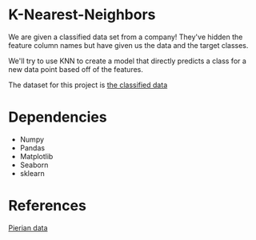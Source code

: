 # K-Nearest-Neighbors

We are given a classified data set from a company! They've hidden the feature column names but have given us the data and the target classes.

We'll try to use KNN to create a model that directly predicts a class for a new data point based off of the features.

The dataset for this project is [the classified data](https://github.com/Kshriva1/K-Nearest-Neighbors/blob/master/Project%20data)

# Dependencies

- Numpy
- Pandas
- Matplotlib
- Seaborn
- sklearn

# References

[Pierian data](https://www.pieriandata.com/)

